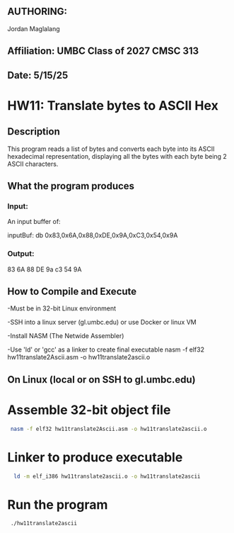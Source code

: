 
## AUTHORING:
Jordan Maglalang

## Affiliation: UMBC Class of 2027 CMSC 313

## Date: 5/15/25
# HW11: Translate bytes to ASCII Hex

## Description
This program reads a list of bytes and converts each byte into its ASCII hexadecimal representation, displaying all the bytes with each byte being 2 ASCII characters.


## What the program produces

### Input:
An input buffer of:

inputBuf: 
  db  0x83,0x6A,0x88,0xDE,0x9A,0xC3,0x54,0x9A 
### Output:
83 6A 88 DE 9a c3 54 9A


## How to Compile and Execute
-Must be in 32-bit Linux environment

-SSH into a linux server (gl.umbc.edu) or use Docker or linux VM

-Install NASM (The Netwide Assembler)

-Use 'ld' or 'gcc' as a linker to create final executable
nasm -f elf32 hw11translate2Ascii.asm -o hw11translate2ascii.o
 
## On Linux (local or on SSH to gl.umbc.edu)

# Assemble 32-bit object file
 ```bash
  nasm -f elf32 hw11translate2Ascii.asm -o hw11translate2ascii.o
  ```

# Linker to produce executable

```bash
  ld -m elf_i386 hw11translate2ascii.o -o hw11translate2ascii
  ```
# Run the program
```bash
 ./hw11translate2ascii
  ```

